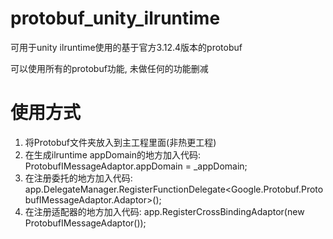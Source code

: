 # protobuf_unity_ilruntime
可用于unity ilruntime使用的基于官方3.12.4版本的protobuf

可以使用所有的protobuf功能, 未做任何的功能删减

# 使用方式
1. 将Protobuf文件夹放入到主工程里面(非热更工程)
2. 在生成ilruntime appDomain的地方加入代码:  ProtobufIMessageAdaptor.appDomain = _appDomain;
3. 在注册委托的地方加入代码:  app.DelegateManager.RegisterFunctionDelegate<Google.Protobuf.ProtobufIMessageAdaptor.Adaptor>();
4. 在注册适配器的地方加入代码:   app.RegisterCrossBindingAdaptor(new ProtobufIMessageAdaptor());

